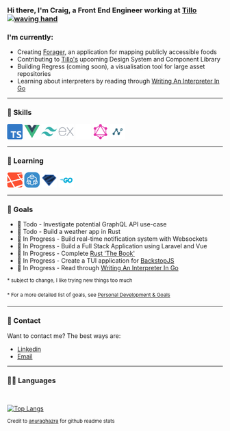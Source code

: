 [workplace]: https://www.tillo.io
[email]: mailto:crbroughton@posteo.uk
[linkedin]: https://www.linkedin.com/in/craig-broughton-5a2809189/
[application]: https://github.com/CRBroughton/forager
[anuraghazra]: https://github.com/anuraghazra/github-readme-stats
[backstop]: https://github.com/garris/BackstopJS
[interpreterbook]: https://interpreterbook.com/

### Hi there, I'm Craig, a Front End Engineer working at [Tillo][workplace] <a href="https://crbroughton.me"><img src="https://media.giphy.com/media/hvRJCLFzcasrR4ia7z/giphy.gif" width="25px" height="25px" alt="waving hand"></a>

### I'm currently:
- Creating [Forager](https://github.com/crbroughton/forager), an application for mapping publicly accessible foods
- Contributing to [Tillo's][workplace] upcoming Design System and Component Library
- Building Regress (coming soon), a visualisation tool for large asset repositories 
- Learning about interpreters by reading through [Writing An Interpreter In Go][interpreterbook]

---
### 💪 Skills 
<p align="left">
<a href="https://www.typescriptlang.org/" target="_blank" rel="noreferrer"><img src="./icons/TS.svg" width="36" height="36" alt="Typescript" /></a>
<a href="https://vuejs.org/" target="_blank" rel="noreferrer"><img src="./icons/Vue.svg" width="36" height="36" alt="Vue" /></a>
<a href="https://tailwindcss.com/" target="_blank" rel="noreferrer"><img src="./icons/Tailwind.svg" width="36" height="36" alt="TailwindCSS" /></a>
<a href="https://expressjs.com/" target="_blank" rel="noreferrer"><img src="./icons/Express.svg" width="36" height="36" alt="Express" /></a>
<a href="https://prisma.io" target="_blank" rel="noreferrer"><img src="./icons/Prisma.svg" width="36" height="36" alt="Prisma" /></a>
<a href="https://graphql.org/" target="_blank" rel="noreferrer"><img src="./icons/GraphQL.svg" width="36" height="36" alt="GraphQL" /></a>
<a href="https://nexusjs.org/" target="_blank" rel="noreferrer"><img src="./icons/Nexus.png" width="36" height="36" alt="GraphQL Nexus" /></a>
</p>

---

### 🧠 Learning

<p align="left">
<a href="https://laravel.com/" target="_blank" rel="noreferrer"><img src="./icons/Laravel.svg" width="36" height="36" alt="Laravel" /></a>
<a href="https://TRPC.io/" target="_blank" rel="noreferrer"><img src="./icons/TRPC.svg" width="36" height="36" alt="TRPC" /></a>
<a href="https://github.com/colinhacks/zod" target="_blank" rel="noreferrer"><img src="./icons/ZOD.svg" width="36" height="36" alt="ZOD" /></a>
<a href="https://go.dev/" target="_blank" rel="noreferrer"><img src="./icons/Go.png" width="36" height="36" alt="Go" /></a>
</p>

---
<!-- - 👨‍💼 I'm currently working on [Forager][application] -->

### 🚀 Goals

- 🎯 Todo - Investigate potential GraphQL API use-case
- 🎯 Todo - Build a weather app in Rust
- 📖 In Progress - Build real-time notification system with Websockets
- 📖 In Progress - Build a Full Stack Application using Laravel and Vue
- 📖 In Progress - Complete [Rust 'The Book'](https://doc.rust-lang.org/book/)
- 📖 In Progress - Create a TUI application for [BackstopJS][backstop]
- 📖 In Progress - Read through [Writing An Interpreter In Go][interpreterbook]
    
<sup>* subject to change, I like trying new things too much</sup>

<sup>* For a more detailed list of goals, see [Personal Development & Goals](personal-development-and-goals.md)</sup>


---

### 💬 Contact

Want to contact me? The best ways are:

- [Linkedin][linkedin]
- [Email][email]

---

### ✍🏻 Languages

<br>

[![Top Langs](https://github-readme-stats.vercel.app/api/top-langs/?username=CRBroughton&hide=css,html&layout=compact&langs_count=6)](https://github.com/CRBroughton/github-readme-stats)

<sup>Credit to [anuraghazra][anuraghazra] for github readme stats</sup>